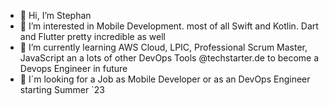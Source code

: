 - 👋 Hi, I’m Stephan
- 🫶 I’m interested in Mobile Development. most of all Swift and Kotlin. Dart and Flutter pretty incredible as well
- 🚀 I’m currently learning AWS Cloud, LPIC, Professional Scrum Master, JavaScript an a lots of other DevOps Tools @techstarter.de to become a Devops Engineer in future
- 👀 I´m looking for a Job as Mobile Developer or as an DevOps Engineer starting Summer ´23 

<!---
brewdiHQ/brewdiHQ is a ✨ special ✨ repository because its `README.md` (this file) appears on your GitHub profile.
You can click the Preview link to take a look at your changes.
--->
